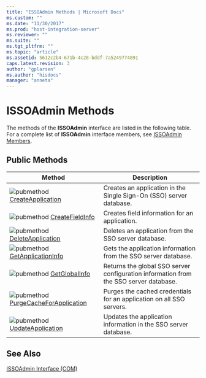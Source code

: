 ```yaml
---
title: "ISSOAdmin Methods | Microsoft Docs"
ms.custom: ""
ms.date: "11/30/2017"
ms.prod: "host-integration-server"
ms.reviewer: ""
ms.suite: ""
ms.tgt_pltfrm: ""
ms.topic: "article"
ms.assetid: 5612c2b4-671b-4c28-bddf-7a5249774891
caps.latest.revision: 3
author: "gplarsen"
ms.author: "hisdocs"
manager: "anneta"
---
```

# ISSOAdmin Methods
The methods of the **ISSOAdmin** interface are listed in the following table. For a complete list of **ISSOAdmin** interface members, see [ISSOAdmin Members](../esso/issoadmin-members.md).  
  
## Public Methods  
  
|Method|Description|  
|------------|-----------------|  
|![](../esso/media/pubmethod.gif "pubmethod") [CreateApplication](../esso/issoadmin-createapplication-method.md)|Creates an application in the Single Sign-On (SSO) server database.|  
|![](../esso/media/pubmethod.gif "pubmethod") [CreateFieldInfo](../esso/issoadmin-createfieldinfo-method.md)|Creates field information for an application.|  
|![](../esso/media/pubmethod.gif "pubmethod") [DeleteApplication](../esso/issoadmin-deleteapplication-method.md)|Deletes an application from the SSO server database.|  
|![](../esso/media/pubmethod.gif "pubmethod") [GetApplicationInfo](../esso/issoadmin-getapplicationinfo-method.md)|Gets the application information from the SSO server database.|  
|![](../esso/media/pubmethod.gif "pubmethod") [GetGlobalInfo](../esso/issoadmin-getglobalinfo-method.md)|Returns the global SSO server configuration information from the SSO server database.|  
|![](../esso/media/pubmethod.gif "pubmethod") [PurgeCacheForApplication](../esso/issoadmin-purgecacheforapplication-method.md)|Purges the cached credentials for an application on all SSO servers.|  
|![](../esso/media/pubmethod.gif "pubmethod") [UpdateApplication](../esso/issoadmin-updateapplication-method.md)|Updates the application information in the SSO server database.|  
  
## See Also  
 [ISSOAdmin Interface (COM)](../esso/issoadmin-interface-com.md)